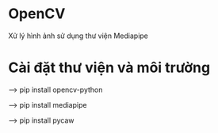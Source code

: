 # OpenCV
Xử lý hình ảnh sử dụng thư viện Mediapipe
# Cài đặt thư viện và môi trường

--> pip install opencv-python

--> pip install mediapipe

--> pip install pycaw

